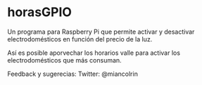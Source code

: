 # horasGPIO
Un programa para Raspberry Pi que permite activar y desactivar electrodomésticos en función del precio de la luz.

Así es posible aporvechar los horarios valle para activar los electrodomésticos que más consuman.

Feedback y sugerecias:
Twitter: @miancolrin

